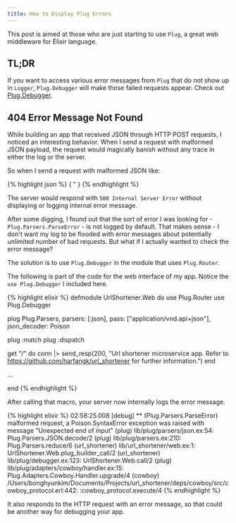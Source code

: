 ```yaml
---
title: How to Display Plug Errors
---
```


This post is aimed at those who are just starting to use `Plug`, a great web middleware for Elixir language.

## TL;DR

If you want to access various error messages from `Plug` that do not show up in `Logger`, `Plug.Debugger` will make those failed requests appear. Check out [Plug.Debugger](https://hexdocs.pm/plug/Plug.Debugger.html#content).

<!--more-->

## 404 Error Message Not Found

While building an app that received JSON through HTTP POST requests, I noticed an interesting behavior. When I send a request with malformed JSON payload, the request would magically banish without any trace in either the log or the server.

So when I send a request with malformed JSON like:

{% highlight json %}
{
  "
}
{% endhighlight %}

The server would respond with `500 Internal Server Error` without displaying or logging internal error message.

After some digging, I found out that the sort of error I was looking for - `Plug.Parsers.ParseError` - is not logged by default. That makes sense - I don't want my log to be flooded with error messages about potentially unlimited number of bad requests. But what if I actually wanted to check the error message?

The solution is to use `Plug.Debugger` in the module that uses `Plug.Router`.

The following is part of the code for the web interface of my app. Notice the `use Plug.Debugger` I included here. 

{% highlight elixir %}
defmodule UrlShortener.Web do
  use Plug.Router
  use Plug.Debugger

  plug Plug.Parsers, parsers: [:json],
                     pass: ["application/vnd.api+json"],
                     json_decoder: Poison

  plug :match
  plug :dispatch

  get "/" do
    conn
    |> send_resp(200, "Url shortener microservice app. Refer to https://github.com/harfangk/url_shortener for further information.")
  end

  ...
  
end
{% endhighlight %}

After calling that macro, your server now internally logs the error message. 

{% highlight elixir %}
02:58:25.008 [debug] ** (Plug.Parsers.ParseError) malformed request, a Poison.SyntaxError exception was raised with message "Unexpected end of input"
    (plug) lib/plug/parsers/json.ex:54: Plug.Parsers.JSON.decode/2
    (plug) lib/plug/parsers.ex:210: Plug.Parsers.reduce/6
    (url_shortener) lib/url_shortener/web.ex:1: UrlShortener.Web.plug_builder_call/2
    (url_shortener) lib/plug/debugger.ex:123: UrlShortener.Web.call/2
    (plug) lib/plug/adapters/cowboy/handler.ex:15: Plug.Adapters.Cowboy.Handler.upgrade/4
    (cowboy) /Users/bonghyunkim/Documents/Projects/url_shortener/deps/cowboy/src/cowboy_protocol.erl:442: :cowboy_protocol.execute/4
{% endhighlight %}

It also responds to the HTTP request with an error message, so that could be another way for debugging your app.
